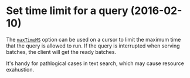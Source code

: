 # Set time limit for a query (2016-02-10)
The [`maxTimeMS`](https://docs.mongodb.org/v3.0/reference/method/cursor.maxTimeMS/) option can be used on a cursor to limit the maximum time that the query is allowed to run. If the query is interrupted when serving batches, the client will get the ready batches.

It's handy for pathlogical cases in text search, which may cause resource exahustion.
